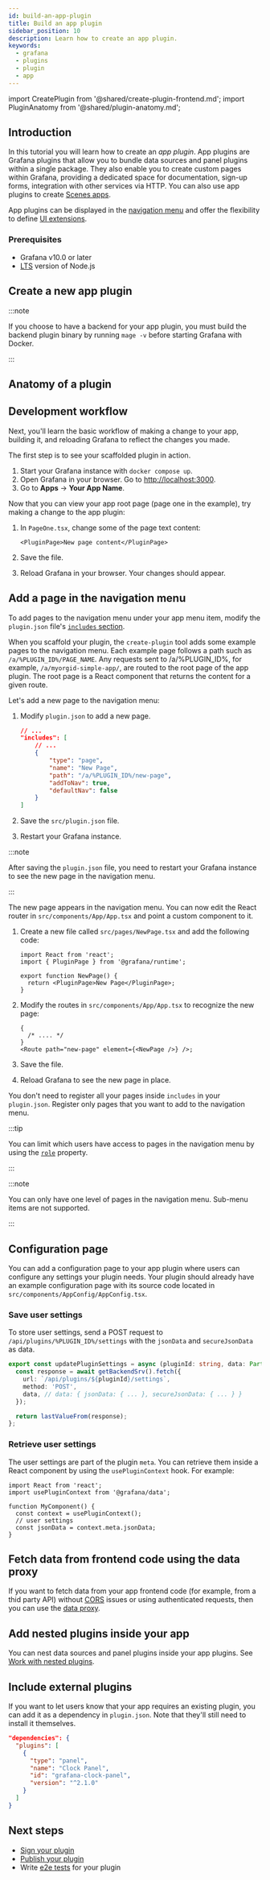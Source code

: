 ```yaml
---
id: build-an-app-plugin
title: Build an app plugin
sidebar_position: 10
description: Learn how to create an app plugin.
keywords:
  - grafana
  - plugins
  - plugin
  - app
---
```


import CreatePlugin from '@shared/create-plugin-frontend.md';
import PluginAnatomy from '@shared/plugin-anatomy.md';

## Introduction

In this tutorial you will learn how to create an _app plugin_. App plugins are Grafana plugins that allow you to bundle data sources and panel plugins within a single package. They also enable you to create custom pages within Grafana, providing a dedicated space for documentation, sign-up forms, integration with other services via HTTP. You can also use app plugins to create [Scenes apps](https://grafana.com/developers/scenes/).

App plugins can be displayed in the [navigation menu](#add-a-page-in-the-navigation-menu) and offer the flexibility to define [UI extensions](../key-concepts/ui-extensions.md).

### Prerequisites

- Grafana v10.0 or later
- [LTS](https://nodejs.dev/en/about/releases/) version of Node.js

## Create a new app plugin

<CreatePlugin pluginType="app" />

:::note

If you choose to have a backend for your app plugin, you must build the backend plugin binary by running `mage -v` before starting Grafana with Docker.

:::

## Anatomy of a plugin

<PluginAnatomy />

## Development workflow

Next, you'll learn the basic workflow of making a change to your app, building it, and reloading Grafana to reflect the changes you made.

The first step is to see your scaffolded plugin in action.

1. Start your Grafana instance with `docker compose up`.
1. Open Grafana in your browser. Go to [http://localhost:3000](http://localhost:3000).
1. Go to **Apps** -> **Your App Name**.

Now that you can view your app root page (page one in the example), try making a change to the app plugin:

1. In `PageOne.tsx`, change some of the page text content:

   ```tsx title="src/pages/PageOne.tsx"
   <PluginPage>New page content</PluginPage>
   ```

1. Save the file.
1. Reload Grafana in your browser. Your changes should appear.

## Add a page in the navigation menu

To add pages to the navigation menu under your app menu item, modify the `plugin.json` file's [`includes` section](../reference/metadata.md#includes).

When you scaffold your plugin, the `create-plugin` tool adds some example pages to the navigation menu. Each example page follows a path such as `/a/%PLUGIN_ID%/PAGE_NAME`. Any requests sent to /a/%PLUGIN_ID%, for example, `/a/myorgid-simple-app/`, are routed to the root page of the app plugin. The root page is a React component that returns the content for a given route.

Let's add a new page to the navigation menu:

1. Modify `plugin.json` to add a new page.

   ```json title="src/plugin.json"
   // ...
   "includes": [
       // ...
       {
           "type": "page",
           "name": "New Page",
           "path": "/a/%PLUGIN_ID%/new-page",
           "addToNav": true,
           "defaultNav": false
       }
   ]
   ```

1. Save the `src/plugin.json` file.
1. Restart your Grafana instance.

:::note

After saving the `plugin.json` file, you need to restart your Grafana instance to see the new page in the navigation menu.

:::

The new page appears in the navigation menu. You can now edit the React router in `src/components/App/App.tsx` and point a custom component to it.

1. Create a new file called `src/pages/NewPage.tsx` and add the following code:

   ```tsx title="src/pages/NewPage.tsx"
   import React from 'react';
   import { PluginPage } from '@grafana/runtime';

   export function NewPage() {
     return <PluginPage>New Page</PluginPage>;
   }
   ```

1. Modify the routes in `src/components/App/App.tsx` to recognize the new page:

   ```tsx title="src/components/App/App.tsx"
   {
     /* .... */
   }
   <Route path="new-page" element={<NewPage />} />;
   ```

1. Save the file.
1. Reload Grafana to see the new page in place.

You don't need to register all your pages inside `includes` in your `plugin.json`. Register only pages that you want to add to the navigation menu.

:::tip

You can limit which users have access to pages in the navigation menu by using the [`role`](/reference/plugin-json#includes) property.

:::

:::note

You can only have one level of pages in the navigation menu. Sub-menu items are not supported.

:::

## Configuration page

You can add a configuration page to your app plugin where users can configure any settings your plugin needs. Your plugin should already have an example configuration page with its source code located in `src/components/AppConfig/AppConfig.tsx`.

### Save user settings

To store user settings, send a POST request to `/api/plugins/%PLUGIN_ID%/settings` with the `jsonData` and `secureJsonData` as data.

```ts
export const updatePluginSettings = async (pluginId: string, data: Partial<PluginMeta>) => {
  const response = await getBackendSrv().fetch({
    url: `/api/plugins/${pluginId}/settings`,
    method: 'POST',
    data, // data: { jsonData: { ... }, secureJsonData: { ... } }
  });

  return lastValueFrom(response);
};
```

### Retrieve user settings

The user settings are part of the plugin `meta`. You can retrieve them inside a React component by using the `usePluginContext` hook. For example:

```tsx
import React from 'react';
import usePluginContext from '@grafana/data';

function MyComponent() {
  const context = usePluginContext();
  // user settings
  const jsonData = context.meta.jsonData;
}
```

## Fetch data from frontend code using the data proxy

If you want to fetch data from your app frontend code (for example, from a thid party API) without [CORS](https://developer.mozilla.org/en-US/docs/Web/HTTP/CORS) issues or using authenticated requests, then you can use the [data proxy](../how-to-guides/data-source-plugins/fetch-data-from-frontend).

## Add nested plugins inside your app

You can nest data sources and panel plugins inside your app plugins. See [Work with nested plugins](../how-to-guides/app-plugins/work-with-nested-plugins).

## Include external plugins

If you want to let users know that your app requires an existing plugin, you can add it as a dependency in `plugin.json`. Note that they'll still need to install it themselves.

```json title="src/plugin.json"
"dependencies": {
  "plugins": [
    {
      "type": "panel",
      "name": "Clock Panel",
      "id": "grafana-clock-panel",
      "version": "^2.1.0"
    }
  ]
}
```

## Next steps

- [Sign your plugin](../publish-a-plugin/sign-a-plugin.md)
- [Publish your plugin](../publish-a-plugin/publish-or-update-a-plugin.md)
- Write [e2e tests](../e2e-test-a-plugin/get-started.md) for your plugin

